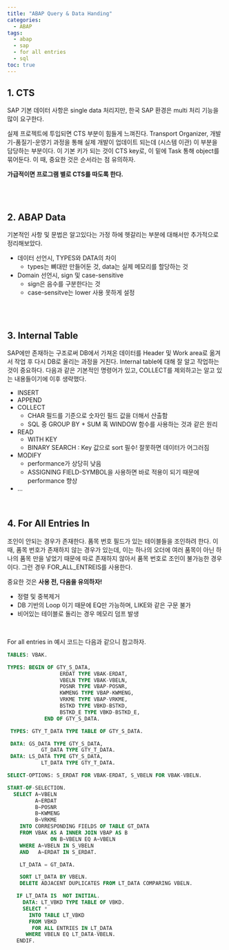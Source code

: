```yaml
---
title: "ABAP Query & Data Handing"
categories: 
  - ABAP
tags:
  - abap
  - sap
  - for all entries
  - sql
toc: true
---
```


## 1. CTS

SAP 기본 데이터 사항은 single data 처리지만,  한국 SAP 환경은 multi 처리 기능을 많이 요구한다. 

실제 프로젝트에 투입되면 CTS 부분이 힘들게 느껴진다. Transport Organizer, 개발기-품질기-운영기 과정을 통해 실제 개발이 업데이트 되는데 (시스템 이관) 이 부분을 담당하는 부분이다. 이 기본 키가 되는 것이 CTS key로, 이 밑에 Task 통해 object를 묶어둔다. 이 때, 중요한 것은 순서라는 점 유의하자. 

**가급적이면 프로그램 별로 CTS를 따도록 한다.** 

<br><br>

## 2. ABAP Data

기본적인 사항 및 문법은 알고있다는 가정 하에 헷갈리는 부분에 대해서만 추가적으로 정리해보았다. 

- 데이터 선언시, TYPES와 DATA의 차이
  - types는 뼈대만 만들어둔 것, data는 실제 메모리를 할당하는 것
- Domain 선언시, sign 및 case-sensitive
  - sign은 음수를 구분한다는 것
  - case-sensitve는 lower 사용 못하게 설정

<br><br>

## 3. Internal Table

SAP에만 존재하는 구조로써 DB에서 가져온 데이터를 Header 및 Work area로 옮겨서 작업 후 다시 DB로 올리는 과정을 거친다. Internal table에 대해 잘 알고 작업하는 것이 중요하다. 다음과 같은 기본적인 명령어가 있고, COLLECT를 제외하고는 알고 있는 내용들이기에 이후 생략했다.

- INSERT
- APPEND
- COLLECT
  - CHAR 필드를 기준으로 숫자인 필드 값을 더해서 산출함
  - SQL 중 GROUP BY + SUM 혹 WINDOW 함수를 사용하는 것과 같은 원리
- READ 
  - WITH KEY
  - BINARY SEARCH : Key 값으로 sort 필수! 잘못하면 데이터가 어그러짐
- MODIFY
  - performance가 상당히 낮음
  - ASSIGNING FIELD-SYMBOL을 사용하면 바로 적용이 되기 때문에 performance 향상
- ...

<br>

## 4. For All Entries In

조인이 안되는 경우가 존재한다. 품목 번호 필드가 있는 테이블들을 조인하려 한다. 이 때, 품목 번호가 존재하지 않는 경우가 있는데, 이는 하나의 오더에 여러 품목이 아닌 하나의 품목 만을 넣었기 때문에 따로 존재하지 않아서 품목 번호로 조인이 불가능한 경우이다. 그런 경우 FOR_ALL_ENTREIS를 사용한다. 

중요한 것은 **사용 전, 다음을 유의하자!**

- 정렬 및 중복제거
- DB 기반의 Loop 이기 때문에 EQ만 가능하며, LIKE와 같은 구문 불가
- 비어있는 테이블로 돌리는 경우 메모리 덤프 발생

<br>

For all entries in 예시 코드는 다음과 같으니 참고하자. 

```sql
TABLES: VBAK.

TYPES: BEGIN OF GTY_S_DATA,
                 ERDAT TYPE VBAK-ERDAT,
                 VBELN TYPE VBAK-VBELN,
                 POSNR TYPE VBAP-POSNR,
                 KWMENG TYPE VBAP-KWMENG,
                 VRKME TYPE VBAP-VRKME,
                 BSTKD TYPE VBKD-BSTKD,
                 BSTKD_E TYPE VBKD-BSTKD_E,
            END OF GTY_S_DATA.

 TYPES: GTY_T_DATA TYPE TABLE OF GTY_S_DATA.

 DATA: GS_DATA TYPE GTY_S_DATA,
           GT_DATA TYPE GTY_T_DATA.
 DATA: LS_DATA TYPE GTY_S_DATA,
           LT_DATA TYPE GTY_T_DATA.

SELECT-OPTIONS: S_ERDAT FOR VBAK-ERDAT, S_VBELN FOR VBAK-VBELN.

START-OF-SELECTION.
  SELECT A~VBELN
         A~ERDAT
         B~POSNR
         B~KWMENG
         B~VRKME
    INTO CORRESPONDING FIELDS OF TABLE GT_DATA
    FROM VBAK AS A INNER JOIN VBAP AS B
              ON B~VBELN EQ A~VBELN
    WHERE A~VBELN IN S_VBELN
    AND   A~ERDAT IN S_ERDAT.

    LT_DATA = GT_DATA.

    SORT LT_DATA BY VBELN.
    DELETE ADJACENT DUPLICATES FROM LT_DATA COMPARING VBELN.

   IF LT_DATA IS  NOT INITIAL.
     DATA: LT_VBKD TYPE TABLE OF VBKD.
     SELECT *
       INTO TABLE LT_VBKD
       FROM VBKD
        FOR ALL ENTRIES IN LT_DATA
      WHERE VBELN EQ LT_DATA-VBELN.
   ENDIF.
```


